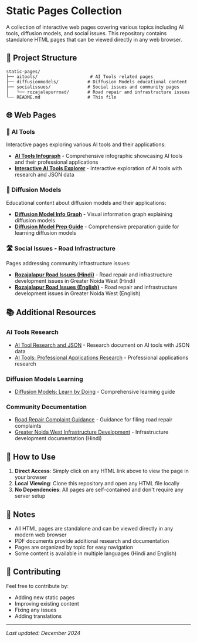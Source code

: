 # Static Pages Collection

A collection of interactive web pages covering various topics including AI tools, diffusion models, and social issues. This repository contains standalone HTML pages that can be viewed directly in any web browser.

## 📁 Project Structure

```
static-pages/
├── aitools/                    # AI Tools related pages
├── diffusionmodels/           # Diffusion Models educational content
├── socialissues/              # Social issues and community pages
│   └── rozajalapurroad/       # Road repair and infrastructure issues
└── README.md                  # This file
```

## 🌐 Web Pages

### 🤖 AI Tools
Interactive pages exploring various AI tools and their applications:

- **[AI Tools Infograph](https://jyotiraj007.github.io/web/aitools/ai_tools_infograph.html)** - Comprehensive infographic showcasing AI tools and their professional applications
- **[Interactive AI Tools Explorer](https://jyotiraj007.github.io/web/aitools/interactive_ai_tools_explorer.html)** - Interactive exploration of AI tools with research and JSON data

### 🎨 Diffusion Models
Educational content about diffusion models and their applications:

- **[Diffusion Model Info Graph](https://jyotiraj007.github.io/web/diffusionmodels/diffusion_model_info_graph.html)** - Visual information graph explaining diffusion models
- **[Diffusion Model Prep Guide](https://jyotiraj007.github.io/web/diffusionmodels/diffusion_model_prep_guide.html)** - Comprehensive preparation guide for learning diffusion models

### 🛣️ Social Issues - Road Infrastructure
Pages addressing community infrastructure issues:

- **[Rozajalapur Road Issues (Hindi)](https://jyotiraj007.github.io/web/socialissues/rozajalapurroad/rozajalapur.html)** - Road repair and infrastructure development issues in Greater Noida West (Hindi)
- **[Rozajalapur Road Issues (English)](https://jyotiraj007.github.io/web/socialissues/rozajalapurroad/rozajajalpur_en.html)** - Road repair and infrastructure development issues in Greater Noida West (English)

## 📚 Additional Resources

### AI Tools Research
- [AI Tool Research and JSON](aitools/AI%20Tool%20Research%20and%20JSON%20-%20Google%20Docs.pdf) - Research document on AI tools with JSON data
- [AI Tools: Professional Applications Research](aitools/AI%20Tools_%20Professional%20Applications%20Research%20-%20Google%20Docs.pdf) - Professional applications research

### Diffusion Models Learning
- [Diffusion Models: Learn by Doing](diffusionmodels/Diffusion%20Models_%20Learn%20by%20Doing%20-%20Google%20Docs.pdf) - Comprehensive learning guide

### Community Documentation
- [Road Repair Complaint Guidance](socialissues/rozajalapurroad/Road%20Repair%20Complaint%20Guidance%20-%20Google%20Docs.pdf) - Guidance for filing road repair complaints
- [Greater Noida West Infrastructure Development](socialissues/rozajalapurroad/%E0%A4%97%E0%A5%8D%E0%A4%B0%E0%A5%87%E0%A4%9F%E0%A4%B0%20%E0%A4%A8%E0%A5%8B%E0%A4%8F%E0%A4%A1%E0%A4%BE%20%E0%A4%AA%E0%A4%B6%E0%A5%8D%E0%A4%9A%E0%A4%BF%E0%A4%AE%20%E0%A4%AE%E0%A5%87%E0%A4%82%20%E0%A4%B8%E0%A4%A1%E0%A4%BC%E0%A4%95%20%E0%A4%AE%E0%A4%B0%E0%A4%AE%E0%A5%8D%E0%A4%AE%E0%A4%A4%20%E0%A4%94%E0%A4%B0%20%E0%A4%AC%E0%A5%81%E0%A4%A8%E0%A4%BF%E0%A4%AF%E0%A4%BE%E0%A4%A6%E0%A5%80%20%E0%A4%8A%E0%A4%BE%E0%A4%9A%E0%A4%BE%20%E0%A4%B5%E0%A4%BF%E0%A4%95%E0%A4%BE%E0%A4%B8_%20%E0%A4%B0%E0%A5%8B%E0%A4%9C%E0%A4%BE%20%E0%A4%9C%E0%A4%B2%E0%A4%BE%E0%A4%B2%E0%A4%AA%E0%A5%81%E0%A4%B0%20%E0%A4%94%E0%A4%B0%20%E0%A4%B8%E0%A4%A6%E0%A5%81%E0%A4%B2%E0%A4%B2%E0%A4%BE%E0%A4%AA%E0%A5%81%E0%A4%B0%20%E0%A4%95%E0%A5%87%20%E0%A4%A8%E0%A4%BE.pdf) - Infrastructure development documentation (Hindi)

## 🚀 How to Use

1. **Direct Access**: Simply click on any HTML link above to view the page in your browser
2. **Local Viewing**: Clone this repository and open any HTML file locally
3. **No Dependencies**: All pages are self-contained and don't require any server setup

## 📝 Notes

- All HTML pages are standalone and can be viewed directly in any modern web browser
- PDF documents provide additional research and documentation
- Pages are organized by topic for easy navigation
- Some content is available in multiple languages (Hindi and English)

## 🤝 Contributing

Feel free to contribute by:
- Adding new static pages
- Improving existing content
- Fixing any issues
- Adding translations

---

*Last updated: December 2024*
